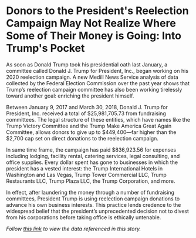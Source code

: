 # Donors to the President's Reelection Campaign May Not Realize Where Some of Their Money is Going: Into Trump's Pocket

As soon as Donald Trump took his presidential oath last January, a committee called Donald J. Trump for President, Inc., began working on his 2020 reelection campaign. A new Medill News Service analysis of data collected by the Federal Election Commission over the past year shows that Trump’s reelection campaign committee has also been working tirelessly toward another goal: enriching the president himself.

Between January 9, 2017 and March 30, 2018, Donald J. Trump for President, Inc. received a total of $25,981,705.73 from fundraising committees. The legal structure of these entities, which have names like the Trump Victory Committee and the Trump Make America Great Again Committee, allows donors to give up to $449,400—far higher than the $2,700 cap set on direct donations to the reelection campaign.

In same time frame, the campaign has paid $836,923.56 for expenses including lodging, facility rental, catering services, legal consulting, and office supplies. Every dollar spent has gone to businesses in which the president has a vested interest: the Trump International Hotels in Washington and Las Vegas, Trump Tower Commercial LLC, Trump Restaurants LLC, Trump Plaza LLC, the Trump Corporation, and more.

In effect, after laundering the money through a number of fundraising committees, President Trump is using reelection campaign donations to advance his own business interests. This practice lends credence to the widespread belief that the president’s unprecedented decision not to divest from his corporations before taking office is ethically untenable.

*Follow [this link](https://docs.google.com/spreadsheets/d/1Xbi1QM4PKEaUpueAQU639qSFaYyeq7KmTxNiKAFRiOU/edit?usp=sharing) to view the data referenced in this story.*
